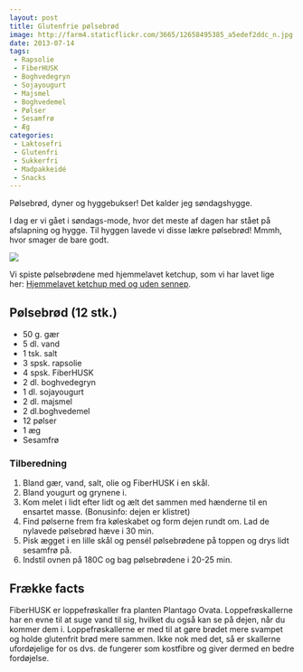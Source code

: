 ```yaml
---
layout: post
title: Glutenfrie pølsebrød
image: http://farm4.staticflickr.com/3665/12658495385_a5edef2ddc_n.jpg
date: 2013-07-14
tags:
 - Rapsolie
 - FiberHUSK
 - Boghvedegryn
 - Sojayougurt
 - Majsmel
 - Boghvedemel
 - Pølser
 - Sesamfrø
 - Æg
categories:
 - Laktosefri
 - Glutenfri
 - Sukkerfri
 - Madpakkeidé
 - Snacks
---
```


Pølsebrød, dyner og hyggebukser! Det kalder jeg søndagshygge.

I dag er vi gået i søndags-mode, hvor det meste af dagen har stået på afslapning
og hygge. Til hyggen lavede vi disse lækre pølsebrød! Mmmh, hvor smager de bare
godt.

[ ![](http://3.bp.blogspot.com/-q93YgStJQlo/UeMMafmSVEI/AAAAAAAABAc/PqIdL00Yx3E/s1600/P%C3%B8lsebr%C3%B8d.jpg) ](http://3.bp.blogspot.com/-q93YgStJQlo/UeMMafmSVEI/AAAAAAAABAc/PqIdL00Yx3E/s1600/P%C3%B8lsebr%C3%B8d.jpg)


Vi spiste pølsebrødene med hjemmelavet ketchup, som vi har lavet lige
her: [Hjemmelavet ketchup med og uden sennep](TODO).

## Pølsebrød (12 stk.)
- 50 g. gær
- 5 dl. vand
- 1 tsk. salt
- 3 spsk. rapsolie
- 4 spsk. FiberHUSK
- 2 dl. boghvedegryn
- 1 dl. sojayougurt
- 2 dl. majsmel
- 2 dl.boghvedemel
- 12 pølser
- 1 æg
- Sesamfrø

### Tilberedning
1. Bland gær, vand, salt, olie og FiberHUSK i en skål.
2. Bland yougurt og grynene i.
3. Kom melet i lidt efter lidt og ælt det sammen med hænderne til en ensartet
   masse. (Bonusinfo: dejen er klistret)
4. Find pølserne frem fra køleskabet og form dejen rundt om. Lad de nylavede
   pølsebrød hæve i 30 min.
5. Pisk ægget i en lille skål og pensél pølsebrødene på toppen og drys lidt
   sesamfrø på.
6. Indstil ovnen på 180C og bag pølsebrødene i 20-25 min.

## Frække facts
FiberHUSK er loppefrøskaller fra planten Plantago Ovata. Loppefrøskallerne har
en evne til at suge vand til sig, hvilket du også kan se på dejen, når du kommer
dem i. Loppefrøskallerne er med til at gøre brødet mere svampet og holde
glutenfrit brød mere sammen. Ikke nok med det, så er skallerne ufordøjelige for
os dvs. de fungerer som kostfibre og giver dermed en bedre fordøjelse. 
